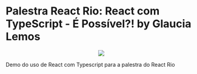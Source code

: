 # Palestra React Rio: React com TypeScript - É Possível?! by Glaucia Lemos

<p align="center">
  <img src="https://imgur.com/a/EXPaU"/>
</p>



Demo do uso de React com Typescript para a palestra do React Rio



